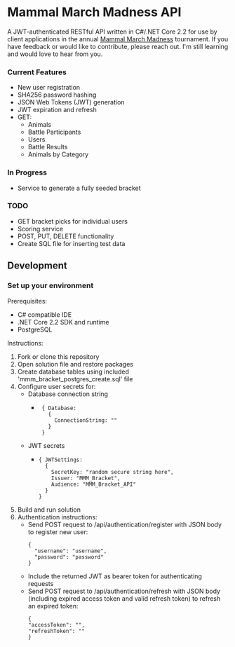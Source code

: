 ﻿# Mammal March Madness API

A JWT-authenticated RESTful API written in C#/.NET Core 2.2 for use by client applications in the annual [Mammal March Madness](http://mammalssuck.blogspot.com/2019/02/march-mammal-madness-2019.html) tournament. If you have feedback or would like to contribute, please reach out. I'm still learning and would love to hear from you.

### Current Features
* New user registration
* SHA256 password hashing
* JSON Web Tokens (JWT) generation
* JWT expiration and refresh
* GET:
  * Animals
  * Battle Participants
  * Users
  * Battle Results
  * Animals by Category

### In Progress
* Service to generate a fully seeded bracket

### TODO
* GET bracket picks for individual users
* Scoring service
* POST, PUT, DELETE functionality
* Create SQL file for inserting test data

## Development

### Set up your environment

Prerequisites:
* C# compatible IDE
* .NET Core 2.2 SDK and runtime
* PostgreSQL

Instructions:
1. Fork or clone this repository
1. Open solution file and restore packages
1. Create database tables using included 'mmm_bracket_postgres_create.sql' file
1. Configure user secrets for:
    * Database connection string
       - ```
          { Database: 
            {
              ConnectionString: ""
            }
          }
    * JWT secrets
      - ```
        { JWTSettings:
	      { 
            SecretKey: "random secure string here",
	        Issuer: "MMM_Bracket",
	        Audience: "MMM_Bracket_API"
          }
        }
1. Build and run solution
1. Authentication instructions:
    - Send POST request to /api/authentication/register with JSON body to register new user:
      ``` 
      {
        "username": "username",
        "password": "password"
      }
    - Include the returned JWT as bearer token for authenticating requests
    - Send POST request to /api/authentication/refresh with JSON body (including expired access token and valid refresh token) to refresh an expired token:
      ```
      {
      "accessToken": "",
      "refreshToken": ""
      }
